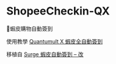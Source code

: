# ShopeeCheckin-QX
🦐蝦皮購物自動簽到

使用教學 [Quantumult X 蝦皮全自動簽到](https://beeeeemo.dev/2021/09/quantumult-x-%E8%9D%A6%E7%9A%AE%E5%85%A8%E8%87%AA%E5%8B%95%E7%B0%BD%E5%88%B0/)


移植自 [Surge 蝦皮自動簽到 – 改](https://hiraku.tw/2021/08/6606/)
